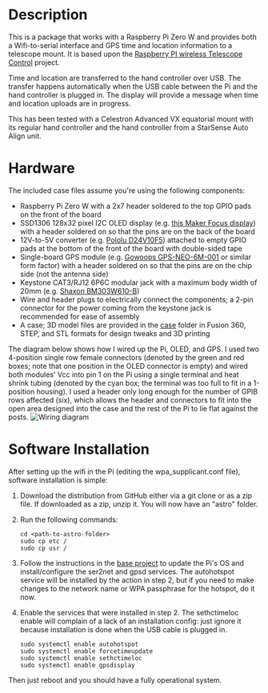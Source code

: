 # Description

This is a package that works with a Raspberry Pi Zero W and provides both a Wifi-to-serial interface and GPS time and location information to a telescope mount. It is based upon the [Raspberry PI wireless Telescope Control][proj-url] project.

Time and location are transferred to the hand controller over USB. The transfer happens automatically when the USB cable between the Pi and the hand controller is plugged in. The display will provide a message when time and location uploads are in progress.

This has been tested with a Celestron Advanced VX equatorial mount with its regular hand controller and the hand controller from a StarSense Auto Align unit.

# Hardware

The included case files assume you're using the following components:  
  
* Raspberry Pi Zero W with a 2x7 header soldered to the top GPIO pads on the front of the board  
* SSD1306 128x32 pixel I2C OLED display (e.g. [this Maker Focus display][oled-url]) with a header soldered on so that the pins are on the back of the board  
* 12V-to-5V converter (e.g. [Pololu D24V10F5][conv-url]) attached to empty GPIO pads at the bottom of the front of the board with double-sided tape  
* Single-board GPS module (e.g. [Gowoops GPS-NEO-6M-001][gps-url] or similar form factor) with a header soldered on so that the pins are on the chip side (not the antenna side)
* Keystone CAT3/RJ12 6P6C modular jack with a maximum body width of 20mm (e.g. [Shaxon BM303W610-B][jack-url])
* Wire and header plugs to electrically connect the components; a 2-pin connector for the power coming from the keystone jack is recommended for ease of assembly
* A case; 3D model files are provided in the [case][case-dir] folder in Fusion 360, STEP, and STL formats for design tweaks and 3D printing

The diagram below shows how I wired up the Pi, OLED, and GPS. I used two 4-position single row female connectors (denoted by the green and red boxes; note that one position in the OLED connector is empty) and wired both modules' Vcc into pin 1 on the Pi using a single terminal and heat shrink tubing (denoted by the cyan box; the terminal was too full to fit in a 1-position housing). I used a header only long enough for the number of GPIB rows affected (six), which allows the header and connectors to fit into the open area designed into the case and the rest of the Pi to lie flat against the posts.
![Wiring diagram](./Module-wiring-diagram.png)

# Software Installation

After setting up the wifi in the Pi (editing the wpa_supplicant.conf file), software installation is simple:

1. Download the distribution from GitHub either via a git clone or as a zip file. If downloaded as a zip, unzip it. You will now have an "astro" folder.  
2. Run the following commands:  

	`cd <path-to-astro-folder>`  
	`sudo cp etc /`  
	`sudo cp usr /`  
3. Follow the instructions in the [base project][proj-url] to update the Pi's OS and install/configure the ser2net and gpsd services. The
autohotspot service will be installed by the action in step 2, but if you need to make changes to the network name or WPA passphrase for the hotspot, do it now.
4. Enable the services that were installed in step 2. The sethctimeloc enable will complain of a lack of an installation config: just ignore it because installation is done when the USB cable is plugged in.  

	`sudo systemctl enable autohotspot`  
	`sudo systemctl enable forcetimeupdate`  
	`sudo systemctl enable sethctimeloc`  
	`sudo systemctl enable gpsdisplay`  

Then just reboot and you should have a fully operational system.

[proj-url]: https://hackaday.io/project/162681-raspberry-pi-wireless-telescope-control
[oled-url]: https://smile.amazon.com/gp/product/B079BN2J8V/
[conv-url]: https://www.pololu.com/product/2831
[gps-url]: https://smile.amazon.com/gp/product/B01AW5QYES/
[jack-url]: https://smile.amazon.com/Shaxon-Cat3-Keystone-White-BM303W610-B/dp/B00J8D0LT0/  
[case-dir]: ./case

